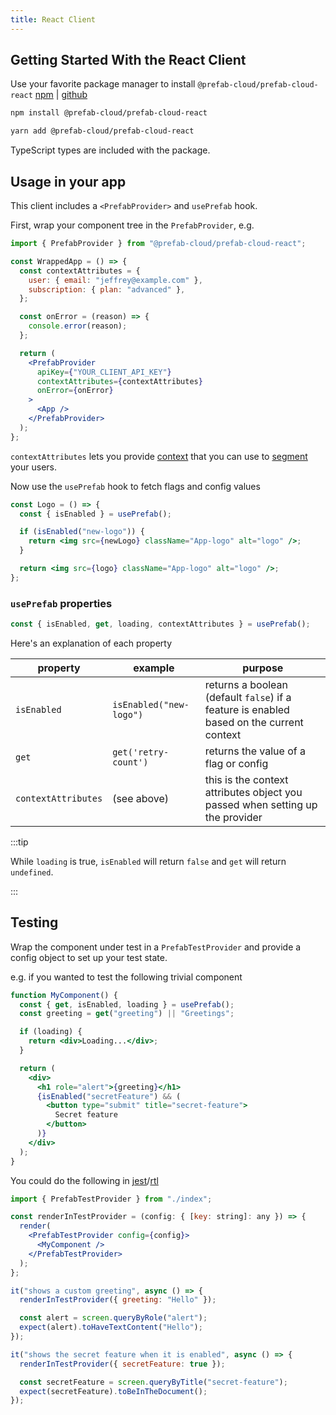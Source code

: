 ```yaml
---
title: React Client
---
```


## Getting Started With the React Client

Use your favorite package manager to install `@prefab-cloud/prefab-cloud-react` [npm](https://www.npmjs.com/package/@prefab-cloud/prefab-cloud-react) | [github](https://github.com/prefab-cloud/prefab-cloud-react)

<Tabs groupId="lang">
<TabItem value="npm" label="npm">

```bash
npm install @prefab-cloud/prefab-cloud-react
```

</TabItem>
<TabItem value="yarn" label="yarn">

```bash
yarn add @prefab-cloud/prefab-cloud-react
```

</TabItem>
</Tabs>

TypeScript types are included with the package.

## Usage in your app

This client includes a `<PrefabProvider>` and `usePrefab` hook.

First, wrap your component tree in the `PrefabProvider`, e.g.

```jsx
import { PrefabProvider } from "@prefab-cloud/prefab-cloud-react";

const WrappedApp = () => {
  const contextAttributes = {
    user: { email: "jeffrey@example.com" },
    subscription: { plan: "advanced" },
  };

  const onError = (reason) => {
    console.error(reason);
  };

  return (
    <PrefabProvider
      apiKey={"YOUR_CLIENT_API_KEY"}
      contextAttributes={contextAttributes}
      onError={onError}
    >
      <App />
    </PrefabProvider>
  );
};
```

`contextAttributes` lets you provide [context](./explanations/context) that you can use to [segment] your users.

Now use the `usePrefab` hook to fetch flags and config values

```jsx
const Logo = () => {
  const { isEnabled } = usePrefab();

  if (isEnabled("new-logo")) {
    return <img src={newLogo} className="App-logo" alt="logo" />;
  }

  return <img src={logo} className="App-logo" alt="logo" />;
};
```

### `usePrefab` properties

```jsx
const { isEnabled, get, loading, contextAttributes } = usePrefab();
```

Here's an explanation of each property

| property            | example                 | purpose                                                                                  |
| ------------------- | ----------------------- | ---------------------------------------------------------------------------------------- |
| `isEnabled`         | `isEnabled("new-logo")` | returns a boolean (default `false`) if a feature is enabled based on the current context |
| `get`               | `get('retry-count')`    | returns the value of a flag or config                                                    |
| `contextAttributes` | (see above)             | this is the context attributes object you passed when setting up the provider            |

:::tip

While `loading` is true, `isEnabled` will return `false` and `get` will return `undefined`.

:::

## Testing

Wrap the component under test in a `PrefabTestProvider` and provide a config object to set up your test state.

e.g. if you wanted to test the following trivial component

```jsx
function MyComponent() {
  const { get, isEnabled, loading } = usePrefab();
  const greeting = get("greeting") || "Greetings";

  if (loading) {
    return <div>Loading...</div>;
  }

  return (
    <div>
      <h1 role="alert">{greeting}</h1>
      {isEnabled("secretFeature") && (
        <button type="submit" title="secret-feature">
          Secret feature
        </button>
      )}
    </div>
  );
}
```

You could do the following in [jest]/[rtl]

```jsx
import { PrefabTestProvider } from "./index";

const renderInTestProvider = (config: { [key: string]: any }) => {
  render(
    <PrefabTestProvider config={config}>
      <MyComponent />
    </PrefabTestProvider>
  );
};

it("shows a custom greeting", async () => {
  renderInTestProvider({ greeting: "Hello" });

  const alert = screen.queryByRole("alert");
  expect(alert).toHaveTextContent("Hello");
});

it("shows the secret feature when it is enabled", async () => {
  renderInTestProvider({ secretFeature: true });

  const secretFeature = screen.queryByTitle("secret-feature");
  expect(secretFeature).toBeInTheDocument();
});
```

[jest]: https://jestjs.io/
[rtl]: https://testing-library.com/docs/react-testing-library/intro/
[segment]: /docs/explanations/rules-and-segmentation
